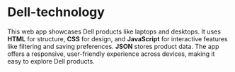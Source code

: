 # Dell-technology
This web app showcases Dell products like laptops and desktops. It uses **HTML** for structure, **CSS** for design, and **JavaScript** for interactive features like filtering and saving preferences. **JSON** stores product data. The app offers a responsive, user-friendly experience across devices, making it easy to explore Dell products.
